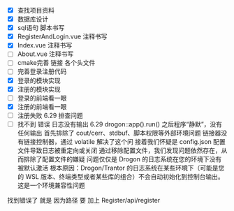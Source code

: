 
* [x] 查找项目资料 
* [x] 数据库设计
* [x] sql语句 脚本书写
* [x] RegisterAndLogin.vue 注释书写
* [x] Index.vue 注释书写
* [ ] About.vue 注释书写
* [ ] cmake完善 链接 各个头文件
* [ ] 完善登录注册代码
* [x] 登录的模块实现
* [x] 注册的模块实现
* [ ] 登录的前端看一眼
* [x] 注册的前端看一眼
* [ ] 注册失败 6.29 排查问题 
* [ ] 找不到 错误 日志没有输出 6.29
drogon::app().run() 之后程序“静默”，没有任何输出
首先排除了 cout/cerr、stdbuf、脚本权限等外部环境问题
链接器没有链接控制器，通过 volatile 解决了这个问
接着我们怀疑是 config.json 配置文件导致日志被重定向或关闭
通过移除配置文件，我们发现问题依然存在，从而排除了配置文件的嫌疑
问题仅仅是 Drogon 的日志系统在您的环境下没有被默认激活
根本原因：Drogon/Trantor 的日志系统在某些环境下（可能是您的 WSL 版本、终端类型或者某些库的组合）不会自动初始化到控制台输出。这是一个环境兼容性问题

找到错误了 就是 因为路径 要 加上 
Register/api/register






